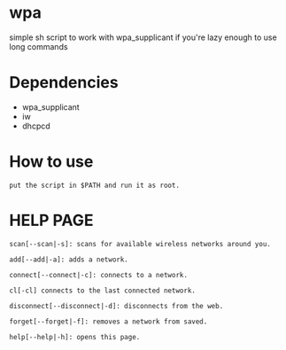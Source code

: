 # wpa
simple sh script to work with wpa_supplicant if you're lazy enough to use long commands

# Dependencies
* wpa_supplicant
* iw
* dhcpcd

# How to use
```
put the script in $PATH and run it as root.
```

# HELP PAGE
```
scan[--scan|-s]: scans for available wireless networks around you.

add[--add|-a]: adds a network.

connect[--connect|-c]: connects to a network.

cl[-cl] connects to the last connected network.

disconnect[--disconnect|-d]: disconnects from the web.

forget[--forget|-f]: removes a network from saved.

help[--help|-h]: opens this page.
```
